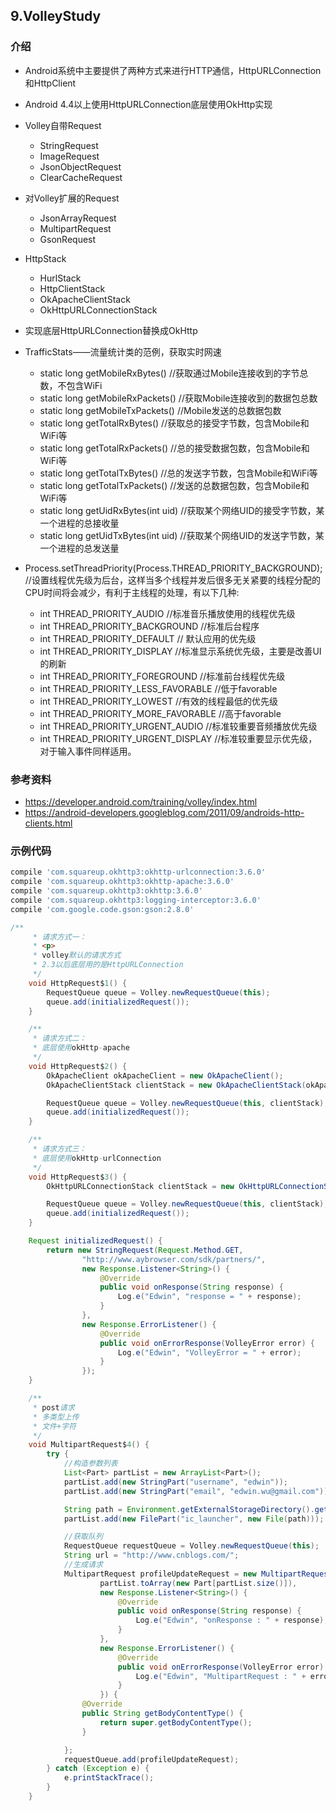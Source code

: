 ## 9.VolleyStudy

### 介绍

* Android系统中主要提供了两种方式来进行HTTP通信，HttpURLConnection和HttpClient
* Android 4.4以上使用HttpURLConnection底层使用OkHttp实现
* Volley自带Request
	* StringRequest
	* ImageRequest
	* JsonObjectRequest
	* ClearCacheRequest
* 对Volley扩展的Request
	* JsonArrayRequest
	* MultipartRequest
	* GsonRequest
* HttpStack
    * HurlStack
    * HttpClientStack
    * OkApacheClientStack
    * OkHttpURLConnectionStack

* 实现底层HttpURLConnection替换成OkHttp

* TrafficStats——流量统计类的范例，获取实时网速
	* static long getMobileRxBytes() //获取通过Mobile连接收到的字节总数，不包含WiFi
	* static long getMobileRxPackets() //获取Mobile连接收到的数据包总数
	* static long getMobileTxPackets() //Mobile发送的总数据包数
	* static long getTotalRxBytes() //获取总的接受字节数，包含Mobile和WiFi等
	* static long getTotalRxPackets() //总的接受数据包数，包含Mobile和WiFi等
	* static long getTotalTxBytes() //总的发送字节数，包含Mobile和WiFi等
	* static long getTotalTxPackets() //发送的总数据包数，包含Mobile和WiFi等
	* static long getUidRxBytes(int uid) //获取某个网络UID的接受字节数，某一个进程的总接收量
	* static long getUidTxBytes(int uid) //获取某个网络UID的发送字节数，某一个进程的总发送量

* Process.setThreadPriority(Process.THREAD_PRIORITY_BACKGROUND);//设置线程优先级为后台，这样当多个线程并发后很多无关紧要的线程分配的CPU时间将会减少，有利于主线程的处理，有以下几种:
	* int THREAD_PRIORITY_AUDIO //标准音乐播放使用的线程优先级
	* int THREAD_PRIORITY_BACKGROUND //标准后台程序
	* int THREAD_PRIORITY_DEFAULT // 默认应用的优先级
	* int THREAD_PRIORITY_DISPLAY //标准显示系统优先级，主要是改善UI的刷新
	* int THREAD_PRIORITY_FOREGROUND //标准前台线程优先级
	* int THREAD_PRIORITY_LESS_FAVORABLE //低于favorable
	* int THREAD_PRIORITY_LOWEST //有效的线程最低的优先级
	* int THREAD_PRIORITY_MORE_FAVORABLE //高于favorable
	* int THREAD_PRIORITY_URGENT_AUDIO //标准较重要音频播放优先级
	* int THREAD_PRIORITY_URGENT_DISPLAY //标准较重要显示优先级，对于输入事件同样适用。

### 参考资料
* <a target="_blank" href="https://developer.android.com/training/volley/index.html">https://developer.android.com/training/volley/index.html</a>
* <a target="_blank" href="https://android-developers.googleblog.com/2011/09/androids-http-clients.html">https://android-developers.googleblog.com/2011/09/androids-http-clients.html</a>

### 示例代码



```gradle
compile 'com.squareup.okhttp3:okhttp-urlconnection:3.6.0'
compile 'com.squareup.okhttp3:okhttp-apache:3.6.0'
compile 'com.squareup.okhttp3:okhttp:3.6.0'
compile 'com.squareup.okhttp3:logging-interceptor:3.6.0'
compile 'com.google.code.gson:gson:2.8.0'
```

```java
/**
     * 请求方式一：
     * <p>
     * volley默认的请求方式
     * 2.3以后底层用的是HttpURLConnection
     */
    void HttpRequest$1() {
        RequestQueue queue = Volley.newRequestQueue(this);
        queue.add(initializedRequest());
    }

    /**
     * 请求方式二：
     * 底层使用okHttp-apache
     */
    void HttpRequest$2() {
        OkApacheClient okApacheClient = new OkApacheClient();
        OkApacheClientStack clientStack = new OkApacheClientStack(okApacheClient);

        RequestQueue queue = Volley.newRequestQueue(this, clientStack);
        queue.add(initializedRequest());
    }

    /**
     * 请求方式三：
     * 底层使用okHttp-urlConnection
     */
    void HttpRequest$3() {
        OkHttpURLConnectionStack clientStack = new OkHttpURLConnectionStack();

        RequestQueue queue = Volley.newRequestQueue(this, clientStack);
        queue.add(initializedRequest());
    }

    Request initializedRequest() {
        return new StringRequest(Request.Method.GET,
                "http://www.aybrowser.com/sdk/partners/",
                new Response.Listener<String>() {
                    @Override
                    public void onResponse(String response) {
                        Log.e("Edwin", "response = " + response);
                    }
                },
                new Response.ErrorListener() {
                    @Override
                    public void onErrorResponse(VolleyError error) {
                        Log.e("Edwin", "VolleyError = " + error);
                    }
                });
    }

    /**
     * post请求
     * 多类型上传
     * 文件+字符
     */
    void MultipartRequest$4() {
        try {
            //构造参数列表
            List<Part> partList = new ArrayList<Part>();
            partList.add(new StringPart("username", "edwin"));
            partList.add(new StringPart("email", "edwin.wu@gmail.com"));

            String path = Environment.getExternalStorageDirectory().getAbsolutePath() + "/ic_launcher.png";
            partList.add(new FilePart("ic_launcher", new File(path)));

            //获取队列
            RequestQueue requestQueue = Volley.newRequestQueue(this);
            String url = "http://www.cnblogs.com/";
            //生成请求
            MultipartRequest profileUpdateRequest = new MultipartRequest(url,
                    partList.toArray(new Part[partList.size()]),
                    new Response.Listener<String>() {
                        @Override
                        public void onResponse(String response) {
                            Log.e("Edwin", "onResponse : " + response);
                        }
                    },
                    new Response.ErrorListener() {
                        @Override
                        public void onErrorResponse(VolleyError error) {
                            Log.e("Edwin", "MultipartRequest : " + error.getMessage(), error);
                        }
                    }) {
                @Override
                public String getBodyContentType() {
                    return super.getBodyContentType();
                }

            };
            requestQueue.add(profileUpdateRequest);
        } catch (Exception e) {
            e.printStackTrace();
        }
    }
```
